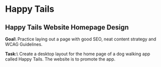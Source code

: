 # Happy Tails
## **Happy Tails Website Homepage Design**

**Goal**\ 
Practice laying out a page with good SEO, neat content strategy and WCAG Guidelines.

**Task:**\ 
Create a desktop layout for the home page of a dog walking app called Happy Tails. The website is to promote the app.
